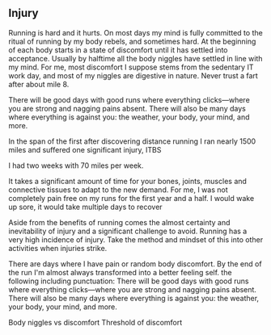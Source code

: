 ## Injury

Running is hard and it hurts. On most days my mind is fully committed to the
ritual of running by my body rebels, and sometimes hard. At the beginning of 
each body starts in a state of discomfort until it has settled into acceptance.
Usually by halftime all the body niggles have settled in line with my mind. 
For me, most discomfort I suppose stems from the sedentary IT work day, and most
of my niggles are digestive in nature. Never trust a fart after about mile 8.


There will be good days with good runs where everything clicks—where you are strong and nagging pains absent. There will also be many days where everything is against you: the weather, your body, your mind, and more.

In the span of the first after discovering distance running I ran nearly 1500
miles and suffered one significant injury, ITBS

I had two weeks with 70 miles per week.

It takes a significant amount of time for your bones, joints, muscles and
connective tissues to adapt to the new demand.  For me, I was not completely
pain free on my runs for the first year and a half. I would wake up sore, it
would take multiple days to recover 


Aside from the benefits of running comes the almost certainty and inevitability of injury and a significant challenge to avoid. Running has a very high incidence of injury. Take the method and mindset of this into other activities when injuries strike.

There are days where I have pain or random body discomfort. By the end of the run I'm almost always transformed into a better feeling self.
 the following including punctuation:
There will be good days with good runs where everything clicks—where you are strong and nagging pains absent. There will also be many days where everything is against you: the weather, your body, your mind, and more.

Body niggles vs discomfort
Threshold of discomfort
